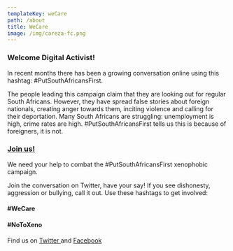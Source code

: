 ```yaml
---
templateKey: weCare
path: /about
title: WeCare
image: /img/careza-fc.png
---
```


<h3><strong>Welcome Digital Activist!</strong></h3>
<p>In recent months there has been a growing conversation online using this hashtag: #PutSouthAfricansFirst.</p>
<p>The people leading this campaign claim that they are looking out for regular South Africans. However, they have spread false stories about foreign nationals, creating anger towards them, inciting violence and calling for their deportation. Many South Africans are struggling: unemployment is high, crime rates are high. #PutSouthAfricansFirst tells us this is because of foreigners, it is not.</p>
<h3><strong><a href="https://www.careza.co.za/join/">Join us!</a></strong></h3>
<p>We need your help to combat the #PutSouthAfricansFirst xenophobic campaign.</p>
<p>Join the conversation on Twitter, have your say! If you see dishonesty, aggression or bullying, call it out. Use these hashtags to get involved:</p>
<h4 class="hashtagBig"><strong>#WeCare</strong></h4>
<h4 class="hashtagBig"><strong>#NoToXeno</strong></h4>
<p>Find us on <a href="https://twitter.com/wecareza" target="_blank">Twitter </a>and&nbsp;<a href="https://www.facebook.com/careZASocial/" target="_blank">Facebook</a></p>

